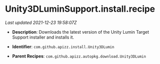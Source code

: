 # Unity3DLuminSupport.install.recipe

_Last updated 2021-12-23 19:58:07Z_

- **Description**: Downloads the latest version of the Unity Lumin Target Support installer and installs it.

- **Identifier**: `com.github.apizz.install.Unity3DLumin`

- **Parent Recipes**: `com.github.apizz.autopkg.download.Unity3DLumin`